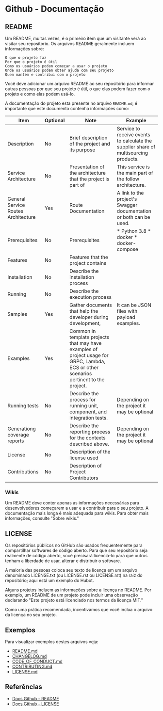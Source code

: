 # Github - Documentação

## README

Um README, muitas vezes, é o primeiro item que um visitante verá ao visitar seu repositório. Os arquivos README geralmente incluem informações sobre:

    O que o projeto faz
    Por que o projeto é útil
    Como os usuários podem começar a usar o projeto
    Onde os usuários podem obter ajuda com seu projeto
    Quem mantém e contribui com o projeto

Você deve adicionar um arquivo README ao seu repositório para informar outras pessoas por que seu projeto é útil, o que elas podem fazer com o projeto e como elas podem usá-lo.

A documentação do projeto esta presente no arquivo `README.md`, é importante que este documento contenha informações como:

| Item                                | Optional | Note                                                                                                                                   | Example                                                                              |
|-------------------------------------|----------|----------------------------------------------------------------------------------------------------------------------------------------|--------------------------------------------------------------------------------------|
| Description                         | No       | Brief description of the project and its purpose                                                                                       | Service to receive events to calculate the supplier share of multisourcing products. |
| Service Architecture                | No       | Presentation of the architecture that the project is part of                                                                           | This service is the main part of the follow architecture.                            |
| General Service Routes Architecture | Yes      | Route Documentation                                                                                                                    | A link to the project's Swagger documentation or both can be used.                   |
| Prerequisites                       | No       | Prerequisites                                                                                                                          | * Python 3.8 * docker * docker-compose                                               |
| Features                            | No       | Features that the project contains                                                                                                     |                                                                                      |
| Installation                        | No       | Describe the installation process                                                                                                      |                                                                                      |
| Running                             | No       | Describe the execution process                                                                                                         |                                                                                      |
| Samples                             | Yes      | Gather documents that help the developer during development,                                                                           | It can be JSON files with payload examples.                                          |
| Examples                            | Yes      | Common in template projects that may have examples of project usage for GRPC, Lambda, ECS or other scenarios pertinent to the project. |                                                                                      |
| Running tests                       | No       | Describe the process for running unit, component, and integration tests.                                                               | Depending on the project it may be optional                                          |
| Generationg coverage reports        | No       | Describe the reporting process for the contexts described above.                                                                       | Depending on the project it may be optional                                          |
| License                             | No       | Description of the license used                                                                                                        |                                                                                      |
| Contributions                       | No       | Description of Project Contributors                                                                                                    |                                                                                      |

### Wikis
Um README deve conter apenas as informações necessárias para desenvolvedores começarem a usar e a contribuir para o seu projeto. A documentação mais longa é mais adequada para wikis. Para obter mais informações, consulte "Sobre wikis."


## LICENSE
Os repositórios públicos no GitHub são usados frequentemente para compartilhar softwares de código aberto. Para que seu repositório seja realmente de código aberto, você precisará licenciá-lo para que outros tenham a liberdade de usar, alterar e distribuir o software.

A maioria das pessoas coloca seu texto de licença em um arquivo denominado LICENSE.txt (ou LICENSE.rst ou LICENSE.rst) na raiz do repositório; aqui está um exemplo do Hubot.

Alguns projetos incluem as informações sobre a licença no README. Por exemplo, um README de um projeto pode incluir uma observação declarando "Este projeto está licenciado nos termos da licença MIT."

Como uma prática recomendada, incentivamos que você inclua o arquivo da licença no seu projeto.

## Exemplos
Para visualizar exemplos destes arquivos veja:
* [README.md](../../resources/README.md)
* [CHANGELOG.md](../../resources/CHANGELOG.md)
* [CODE_OF_CONDUCT.md](../../resources/CODE_OF_CONDUCT.md)
* [CONTRIBUTING.md](../../resources/CONTRIBUTING.md)
* [LICENSE.md](../../resources/LICENSE.md)

## Referências
* [Docs Github - README](https://docs.github.com/pt/repositories/managing-your-repositorys-settings-and-features/customizing-your-repository/about-readmes)
* [Docs Github - LICENSE](https://docs.github.com/pt/repositories/managing-your-repositorys-settings-and-features/customizing-your-repository/licensing-a-repository)
